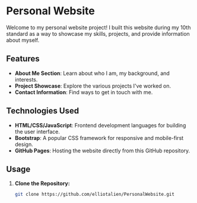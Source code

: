 # Personal Website

Welcome to my personal website project! I built this website during my 10th standard as a way to showcase my skills, projects, and provide information about myself.

## Features

- **About Me Section**: Learn about who I am, my background, and interests.
- **Project Showcase**: Explore the various projects I've worked on.
- **Contact Information**: Find ways to get in touch with me.

## Technologies Used

- **HTML/CSS/JavaScript**: Frontend development languages for building the user interface.
- **Bootstrap**: A popular CSS framework for responsive and mobile-first design.
- **GitHub Pages**: Hosting the website directly from this GitHub repository.

## Usage

1. **Clone the Repository:**

   ```bash
   git clone https://github.com/elliotalien/PersonalWebsite.git

   ```
